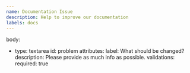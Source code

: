 ```yaml
---
name: Documentation Issue
description: Help to improve our documentation
labels: docs
---
```


body:
- type: textarea
  id: problem
  attributes:
  label: What should be changed?
  description: Please provide as much info as possible.
  validations:
  required: true
